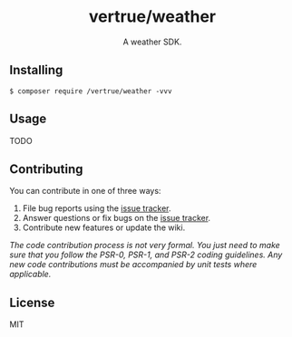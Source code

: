 <h1 align="center"> vertrue/weather </h1>

<p align="center"> A weather SDK.</p>


## Installing

```shell
$ composer require /vertrue/weather -vvv
```

## Usage

TODO

## Contributing

You can contribute in one of three ways:

1. File bug reports using the [issue tracker](https://github.com//vertrue/weather/issues).
2. Answer questions or fix bugs on the [issue tracker](https://github.com//vertrue/weather/issues).
3. Contribute new features or update the wiki.

_The code contribution process is not very formal. You just need to make sure that you follow the PSR-0, PSR-1, and PSR-2 coding guidelines. Any new code contributions must be accompanied by unit tests where applicable._

## License

MIT